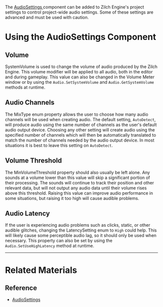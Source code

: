 The [ AudioSettings ](https://github.com/ZilchEngine/ZilchDocs/blob/master/code_reference/class_reference/audiosettings.md) component can be added to Zilch Engine's project settings to control project-wide audio settings. Some of these settings are advanced and must be used with caution.

 # Using the AudioSettings Component

 ## Volume

SystemVolume  is used to change the volume of audio produced by the Zilch Engine. This volume modifier will be applied to all audio, both in the editor and during gameplay. This value can also be changed in the Volume Meter window or by using the `Audio.SetSystemVolume` and `Audio.GetSystemVolume` methods at runtime.

 ## Audio Channels

The MixType enum property allows the user to choose how many audio channels will be used when creating audio. The default setting, `AutoDetect`, will produce audio using the same number of channels as the user's default audio output device. Choosing any other setting will create audio using the specified number of channels which will then be automatically translated to match the number of channels needed by the audio output device. In most situations it is best to leave this setting on `AutoDetect`.

 ## Volume Threshold

The MinVolumeThreshold  property should also usually be left alone. Any sounds at a volume lower than this value will skip a significant portion of their processing. The sounds will continue to track their position and other relevant data, but will not output any audio data until their volume rises above this threshold. Raising this value can improve audio performance in some situations, but raising it too high will cause audible problems.

 ## Audio Latency

If the user is experiencing audio problems such as clicks, static, or other audible glitches, changing the LatencySetting enum to `High` could help. This will likely cause some perceptible audio lag, so it should only be used when necessary. This property can also be set by using the `Audio.SetUseHighLatency` method at runtime.

---
 # Related Materials

 ## Reference

- [ AudioSettings ](https://github.com/ZilchEngine/ZilchDocs/blob/master/zilch_editor_documentation/code_reference/class_reference/audiosettings.md) 

 